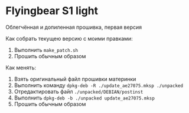 # Flyingbear S1 light

Облегчённая и допиленная прошивка, первая версия

Как собрать текущею версию с моими правками:
1. Выполнить `make_patch.sh`
2. Прошить обычным образом


Как менять:
1. Взять оригинальный файл прошивки материнки
2. Выполнить команду `dpkg-deb -R ./update_ae27075.mksp ./unpacked`
3. Отредактировать файл `./unpacked/DEBIAN/postinst`
4. Выполнить `dpkg-deb -b ./unpacked update_ae27075.mksp`
5. Прошить обычным образом
